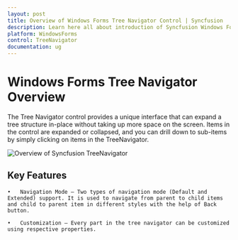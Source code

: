 ```yaml
---
layout: post
title: Overview of Windows Forms Tree Navigator Control | Syncfusion
description: Learn here all about introduction of Syncfusion Windows Forms Tree Navigator control, its elements and more details.
platform: WindowsForms
control: TreeNavigator 
documentation: ug
---
```


# Windows Forms Tree Navigator Overview

The Tree Navigator control provides a unique interface that can expand a tree structure in-place without taking up more space on the screen. Items in the control are expanded or collapsed, and you can drill down to sub-items by simply clicking on items in the TreeNavigator. 

![Overview of Syncfusion TreeNavigator](Overview_images/overview.png)


## Key Features

    •	Navigation Mode – Two types of navigation mode (Default and Extended) support. It is used to navigate from parent to child items and child to parent item in different styles with the help of Back button.

    •	Customization – Every part in the tree navigator can be customized using respective properties. 

